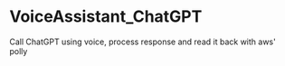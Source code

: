 # VoiceAssistant_ChatGPT

Call ChatGPT using voice, process response and read it back with aws' polly